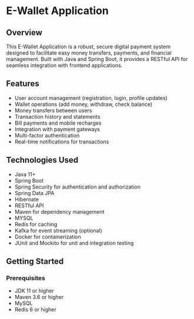 # E-Wallet Application

## Overview
This E-Wallet Application is a robust, secure digital payment system designed to facilitate easy money transfers, payments, and financial management. Built with Java and Spring Boot, it provides a RESTful API for seamless integration with frontend applications.

## Features
- User account management (registration, login, profile updates)
- Wallet operations (add money, withdraw, check balance)
- Money transfers between users
- Transaction history and statements
- Bill payments and mobile recharges
- Integration with payment gateways
- Multi-factor authentication
- Real-time notifications for transactions

## Technologies Used
- Java 11+
- Spring Boot
- Spring Security for authentication and authorization
- Spring Data JPA
- Hibernate
- RESTful API
- Maven for dependency management
- MYSQL
- Redis for caching
- Kafka for event streaming (optional)
- Docker for containerization
- JUnit and Mockito for unit and integration testing

## Getting Started

### Prerequisites
- JDK 11 or higher
- Maven 3.6 or higher
- MySQL
- Redis 6 or higher
